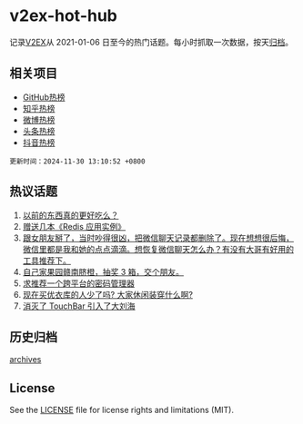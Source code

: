 # v2ex-hot-hub

 记录[V2EX](https://www.v2ex.com/)从 2021-01-06 日至今的热门话题。每小时抓取一次数据，按天[归档](archives)。
 
 ## 相关项目

- [GitHub热榜](https://github.com/lonnyzhang423/github-hot-hub)
- [知乎热榜](https://github.com/lonnyzhang423/zhihu-hot-hub)
- [微博热榜](https://github.com/lonnyzhang423/weibo-hot-hub)
- [头条热榜](https://github.com/lonnyzhang423/toutiao-hot-hub)
- [抖音热榜](https://github.com/lonnyzhang423/douyin-hot-hub)


 `更新时间：2024-11-30 13:10:52 +0800`

## 热议话题

1. [以前的东西真的更好吃么？](https://www.v2ex.com/t/1093782)
1. [赠送几本《Redis 应用实例》](https://www.v2ex.com/t/1093789)
1. [跟女朋友掰了，当时吵得很凶，把微信聊天记录都删除了。现在想想很后悔，微信里都是我和她的点点滴滴。想恢复微信聊天怎么办？有没有大哥有好用的工具推荐下。](https://www.v2ex.com/t/1093687)
1. [自己家果园赣南脐橙，抽奖 3 箱，交个朋友。](https://www.v2ex.com/t/1093775)
1. [求推荐一个跨平台的密码管理器](https://www.v2ex.com/t/1093833)
1. [现在买优衣库的人少了吗? 大家休闲装穿什么啊?](https://www.v2ex.com/t/1093853)
1. [消灭了 TouchBar 引入了大刘海](https://www.v2ex.com/t/1093717)

## 历史归档

[archives](archives)

## License

See the [LICENSE](LICENSE) file for license rights and limitations (MIT).
